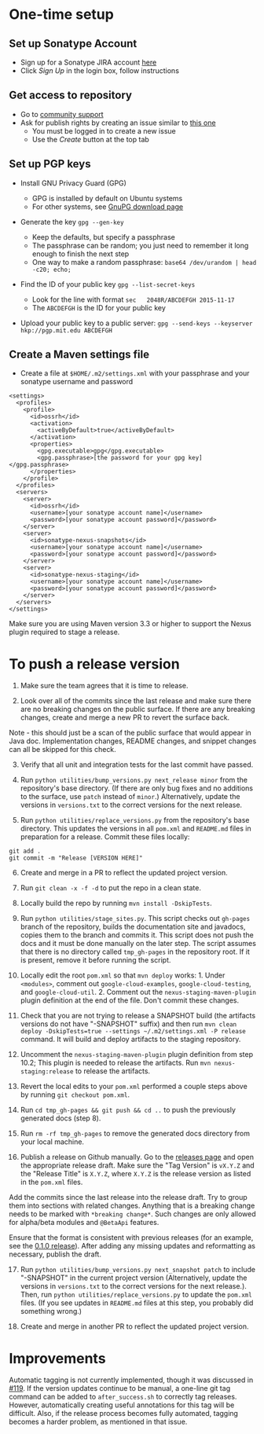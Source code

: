 One-time setup
==============

Set up Sonatype Account
-----------------------
* Sign up for a Sonatype JIRA account [here](https://issues.sonatype.org)
* Click *Sign Up* in the login box, follow instructions

Get access to repository
------------------------
* Go to [community support](https://issues.sonatype.org/browse/OSSRH)
* Ask for publish rights by creating an issue similar to [this one](https://issues.sonatype.org/browse/OSSRH-32032)
  * You must be logged in to create a new issue
  * Use the *Create* button at the top tab

Set up PGP keys
---------------
* Install GNU Privacy Guard (GPG)
  * GPG is installed by default on Ubuntu systems
  * For other systems, see [GnuPG download page](https://www.gnupg.org/download/)

* Generate the key ```gpg --gen-key```
  * Keep the defaults, but specify a passphrase
  * The passphrase can be random; you just need to remember it long enough to finish the next step
  * One way to make a random passphrase: ```base64 /dev/urandom | head -c20; echo;```

* Find the ID of your public key ```gpg --list-secret-keys```
  * Look for the line with format ```sec   2048R/ABCDEFGH 2015-11-17```
  * The ```ABCDEFGH``` is the ID for your public key

* Upload your public key to a public server: ```gpg --send-keys --keyserver hkp://pgp.mit.edu ABCDEFGH```

Create a Maven settings file
----------------------------
* Create a file at ```$HOME/.m2/settings.xml``` with your passphrase and your sonatype username and password
```
<settings>
  <profiles>
    <profile>
      <id>ossrh</id>
      <activation>
        <activeByDefault>true</activeByDefault>
      </activation>
      <properties>
        <gpg.executable>gpg</gpg.executable>
        <gpg.passphrase>[the password for your gpg key]</gpg.passphrase>
      </properties>
    </profile>
  </profiles>
  <servers>
    <server>
      <id>ossrh</id>
      <username>[your sonatype account name]</username>
      <password>[your sonatype account password]</password>
    </server>
    <server>
      <id>sonatype-nexus-snapshots</id>
      <username>[your sonatype account name]</username>
      <password>[your sonatype account password]</password>
    </server>
    <server>
      <id>sonatype-nexus-staging</id>
      <username>[your sonatype account name]</username>
      <password>[your sonatype account password]</password>
    </server>
  </servers>
</settings>
```

Make sure you are using Maven version 3.3 or higher to support the Nexus plugin required to stage a release.

To push a release version
=========================

1. Make sure the team agrees that it is time to release. 

2. Look over all of the commits since the last release and make sure there are no breaking changes on the public surface. If there are any breaking changes, create and merge a new PR to revert the surface back.

  Note - this should just be a scan of the public surface that would appear in Java doc. Implementation changes, README changes, and snippet changes can all be skipped for this check.

3. Verify that all unit and integration tests for the last commit have passed.

4. Run `python utilities/bump_versions.py next_release minor` from the repository's base directory. (If there are only bug fixes and no additions to the surface, use `patch` instead of `minor`.) Alternatively, update the versions in `versions.txt` to the correct versions for the next release.

5. Run `python utilities/replace_versions.py` from the repository's base directory. This updates the versions in all `pom.xml` and `README.md` files in preparation for a release. Commit these files locally:
  
  ```
  git add .
  git commit -m "Release [VERSION HERE]"
  ```

6. Create and merge in a PR to reflect the updated project version.

7. Run `git clean -x -f -d` to put the repo in a clean state.

8. Locally build the repo by running `mvn install -DskipTests`.

9. Run `python utilities/stage_sites.py`.
This script checks out `gh-pages` branch of the repository, builds the documentation site and javadocs, copies them to the branch and commits it. This script does not push the docs and it must be done manually on the later step. The script assumes that there is no directory called `tmp_gh-pages` in the repository root. If it is present, remove it before running the script.

10. Locally edit the root `pom.xml` so that `mvn deploy` works: 1. Under `<modules>`, comment out `google-cloud-examples`, `google-cloud-testing`, and `google-cloud-util`. 2. Comment out the `nexus-staging-maven-plugin` plugin definition at the end of the file. Don't commit these changes.

11. Check that you are not trying to release a SNAPSHOT build (the artifacts versions do not have "-SNAPSHOT" suffix) and then run `mvn clean deploy -DskipTests=true --settings ~/.m2/settings.xml -P release` command. It will build and deploy artifacts to the staging repository. 

12. Uncomment the `nexus-staging-maven-plugin` plugin definition from step 10.2; This plugin is needed to release the artifacts. Run `mvn nexus-staging:release` to release the artifacts.

13. Revert the local edits to your `pom.xml` performed a couple steps above by running `git checkout pom.xml`.

14. Run `cd tmp_gh-pages && git push && cd ..` to push the previously generated docs (step 8).

15. Run `rm -rf tmp_gh-pages` to remove the generated docs directory from your local machine. 

16. Publish a release on Github manually.
Go to the [releases page](https://github.com/GoogleCloudPlatform/google-cloud-java/releases) and open the appropriate release draft. Make sure the "Tag Version" is `vX.Y.Z` and the "Release Title" is `X.Y.Z`, where `X.Y.Z` is the release version as listed in the `pom.xml` files. 
  
  Add the commits since the last release into the release draft. Try to group them into sections with related changes. Anything that is a breaking change needs to be marked with `*breaking change*`. Such changes are only allowed for alpha/beta modules and `@BetaApi` features.

  Ensure that the format is consistent with previous releases (for an example, see the [0.1.0 release](https://github.com/GoogleCloudPlatform/google-cloud-java/releases/tag/v0.1.0)).  After adding any missing updates and reformatting as necessary, publish the draft.

17. Run `python utilities/bump_versions.py next_snapshot patch` to include "-SNAPSHOT" in the current project version (Alternatively, update the versions in `versions.txt` to the correct versions for the next release.). Then, run `python utilities/replace_versions.py` to update the `pom.xml` files. (If you see updates in `README.md` files at this step, you probably did something wrong.)

18. Create and merge in another PR to reflect the updated project version.

Improvements
============

Automatic tagging is not currently implemented, though it was discussed in [#119](https://github.com/GoogleCloudPlatform/google-cloud-java/pull/119).  If the version updates continue to be manual, a one-line git tag command can be added to `after_success.sh` to correctly tag releases.  However, automatically creating useful annotations for this tag will be difficult.  Also, if the release process becomes fully automated, tagging becomes a harder problem, as mentioned in that issue.
